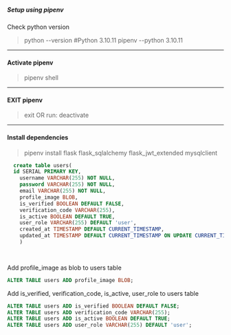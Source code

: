 ##### Setup using pipenv

Check python version
> python --version #Python 3.10.11
> pipenv --python 3.10.11


---

#### Activate pipenv
> pipenv shell

---

#### EXIT pipenv
> exit OR run: deactivate


--- 

#### Install dependencies
> pipenv install flask flask_sqlalchemy flask_jwt_extended mysqlclient


```sql
  create table users(
  id SERIAL PRIMARY KEY,
    username VARCHAR(255) NOT NULL,
    password VARCHAR(255) NOT NULL,
    email VARCHAR(255) NOT NULL,
    profile_image BLOB,
    is_verified BOOLEAN DEFAULT FALSE,
    verification_code VARCHAR(255),
    is_active BOOLEAN DEFAULT TRUE,
    user_role VARCHAR(255) DEFAULT 'user',
    created_at TIMESTAMP DEFAULT CURRENT_TIMESTAMP,
    updated_at TIMESTAMP DEFAULT CURRENT_TIMESTAMP ON UPDATE CURRENT_TIMESTAMP
    )

    
```

Add profile_image as blob to users table
```sql
ALTER TABLE users ADD profile_image BLOB;
```

Add is_verified, verification_code, is_active, user_role to users table
```sql
ALTER TABLE users ADD is_verified BOOLEAN DEFAULT FALSE;
ALTER TABLE users ADD verification_code VARCHAR(255);
ALTER TABLE users ADD is_active BOOLEAN DEFAULT TRUE;
ALTER TABLE users ADD user_role VARCHAR(255) DEFAULT 'user';
```